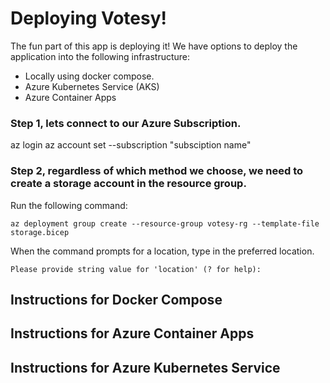 # Deploying Votesy!
The fun part of this app is deploying it! We have options to deploy the application into the following infrastructure:

* Locally using docker compose.
* Azure Kubernetes Service (AKS)
* Azure Container Apps

### Step 1, lets connect to our Azure Subscription.
az login
az account set --subscription "subsciption name"

### Step 2, regardless of which method we choose, we need to create a storage account in the resource group.
Run the following command:
```
az deployment group create --resource-group votesy-rg --template-file storage.bicep
```

When the command prompts for a location, type in the preferred location.

```
Please provide string value for 'location' (? for help):
```

## Instructions for Docker Compose

## Instructions for Azure Container Apps

## Instructions for Azure Kubernetes Service
